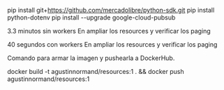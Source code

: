pip install git+https://github.com/mercadolibre/python-sdk.git
pip install python-dotenv
pip install --upgrade google-cloud-pubsub

3.3 minutos sin workers
En ampliar los resources y verificar los paging

40 segundos con workers
En ampliar los resources y verificar los paging

Comando para armar la imagen y pushearla a DockerHub.

docker build -t agustinnormand/resources:1 . && docker push agustinnormand/resources:1
